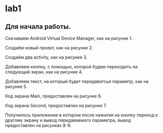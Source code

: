 # lab1
## Для начала работы.
Скачиваем  Android Virtual Device Manager, как на рисунке 1.


Создаём новый проект, как на рисунке 2.


Создаём два activity, как на рисунке 3.


Добавляем кнопку, с помощью, которой будем переходить на следующий экран, как на рисунке 4.


Добавляем текст, на который будет передаватсья параметр, как на рисунке 5.

Код экрана Main, предоставлен на рисунке 6.


Код экрана Second, предоставлен на рисунке 7.


Получилось приложение в котором после нажатия на кнопку переход к другому экрану и вывод передаваемого параметра, вывод предоставлен на рисунках 8-9.



